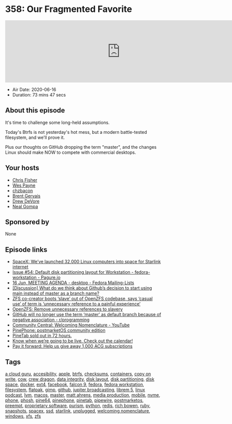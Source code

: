 # 358: Our Fragmented Favorite

<iframe src="https://player.fireside.fm/v2/RUkczH-V+JyrUYmmm?theme=dark" width="740" height="200" frameborder="0" scrolling="no"></iframe>

* Air Date: 2020-06-16
* Duration: 73 mins 47 secs

## About this episode

It's time to challenge some long-held assumptions.

Today's Btrfs is not yesterday's hot mess, but a modern battle-tested filesystem, and we'll prove it.

Plus our thoughts on GitHub dropping the term "master", and the changes Linux should make NOW to compete with commercial desktops.

## Your hosts
* [Chris Fisher](https://linuxunplugged.com/hosts/chrislas)
* [Wes Payne](https://linuxunplugged.com/hosts/wes)
* [chzbacon](https://linuxunplugged.com/hosts/chzbacon)
* [Brent Gervais](https://linuxunplugged.com/guests/brentgervais)
* [Drew DeVore](https://linuxunplugged.com/guests/drewdevore)
* [Neal Gompa](https://linuxunplugged.com/guests/nealgompa)

## Sponsored by

None



## Episode links

  * [SpaceX: We’ve launched 32,000 Linux computers into space for Starlink internet](https://www.zdnet.com/article/spacex-weve-launched-32000-linux-computers-into-space-for-starlink-internet/ "SpaceX: We’ve launched 32,000 Linux computers into space for Starlink internet")
  * [Issue #54: Default disk partitioning layout for Workstation - fedora-workstation - Pagure.io](https://pagure.io/fedora-workstation/issue/54 "Issue #54: Default disk partitioning layout for Workstation - fedora-workstation - Pagure.io")
  * [16 Jun, MEETING AGENDA - desktop - Fedora Mailing-Lists](https://lists.fedoraproject.org/archives/list/desktop@lists.fedoraproject.org/thread/6375WIG53QWL6BXHIPSFNNLA7BZ7PYKW/ "16 Jun, MEETING AGENDA - desktop - Fedora Mailing-Lists")
  * [[Discussion] What do we think about Github’s decision to start using main instead of master as a branch name?](https://www.reddit.com/r/linux/comments/h94oiz/discussion_what_do_package_maintainers_think/ "\[Discussion\] What do we think about Github’s decision to start using main instead of master as a branch name?")
  * [ZFS co-creator boots ‘slave’ out of OpenZFS codebase, says ‘casual use’ of term is ‘unnecessary reference to a painful experience’](https://www.theregister.com/2020/06/12/openzfs_terminology_change/ "ZFS co-creator boots ‘slave’ out of OpenZFS codebase, says ‘casual use’ of term is ‘unnecessary reference to a painful experience’")
  * [OpenZFS: Remove unnecessary references to slavery](https://github.com/openzfs/zfs/pull/10435 "OpenZFS: Remove unnecessary references to slavery")
  * [GitHub will no longer use the term ‘master’ as default branch because of negative association - r/programming](https://old.reddit.com/r/programming/comments/h8w36t/github_will_no_longer_use_the_term_master_as/ "GitHub will no longer use the term ‘master’ as default branch because of negative association - r/programming")
  * [Community Central: Welcoming Nomenclature - YouTube](https://www.youtube.com/watch?v=hZuFeFuazwo&feature=youtu.be "Community Central: Welcoming Nomenclature - YouTube")
  * [PinePhone: postmarketOS community edition](https://postmarketos.org/blog/2020/06/15/pinephone-postmarketos-community-edition/ "PinePhone: postmarketOS community edition")
  * [PineTab sold out in 72 hours.](https://store.pine64.org/?product=pinetab-10-1-linux-tablet-with-detached-backlit-keyboard "PineTab sold out in 72 hours.")
  * [Know when we’re going to be live. Check out the calendar!](https://www.jupiterbroadcasting.com/release-calendar/ "Know when we’re going to be live. Check out the calendar!")
  * [Pay it forward: Help us give away 1,000 ACG subscriptions ](https://info.acloud.guru/resources/pay-it-forward "Pay it forward: Help us give away 1,000 ACG subscriptions
")



## Tags

[a cloud guru](https://linuxunplugged.com/tags/a%20cloud%20guru), [accesibility](https://linuxunplugged.com/tags/accesibility), [apple](https://linuxunplugged.com/tags/apple), [btrfs](https://linuxunplugged.com/tags/btrfs), [checksums](https://linuxunplugged.com/tags/checksums), [containers](https://linuxunplugged.com/tags/containers), [copy on write](https://linuxunplugged.com/tags/copy%20on%20write), [cow](https://linuxunplugged.com/tags/cow), [crew dragon](https://linuxunplugged.com/tags/crew%20dragon), [data integrity](https://linuxunplugged.com/tags/data%20integrity), [disk layout](https://linuxunplugged.com/tags/disk%20layout), [disk partitioning](https://linuxunplugged.com/tags/disk%20partitioning), [disk space](https://linuxunplugged.com/tags/disk%20space), [docker](https://linuxunplugged.com/tags/docker), [ext4](https://linuxunplugged.com/tags/ext4), [facebook](https://linuxunplugged.com/tags/facebook), [falcon 9](https://linuxunplugged.com/tags/falcon%209), [fedora](https://linuxunplugged.com/tags/fedora), [fedora workstation](https://linuxunplugged.com/tags/fedora%20workstation), [filesystem](https://linuxunplugged.com/tags/filesystem), [flatpak](https://linuxunplugged.com/tags/flatpak), [gimp](https://linuxunplugged.com/tags/gimp), [github](https://linuxunplugged.com/tags/github), [jupiter broadcasting](https://linuxunplugged.com/tags/jupiter%20broadcasting), [librem 5](https://linuxunplugged.com/tags/librem%205), [linux podcast](https://linuxunplugged.com/tags/linux%20podcast), [lvm](https://linuxunplugged.com/tags/lvm), [macos](https://linuxunplugged.com/tags/macos), [master](https://linuxunplugged.com/tags/master), [matt ahrens](https://linuxunplugged.com/tags/matt%20ahrens), [media production](https://linuxunplugged.com/tags/media%20production), [mobile](https://linuxunplugged.com/tags/mobile), [nvme](https://linuxunplugged.com/tags/nvme), [phone](https://linuxunplugged.com/tags/phone), [phosh](https://linuxunplugged.com/tags/phosh), [pine64](https://linuxunplugged.com/tags/pine64), [pinephone](https://linuxunplugged.com/tags/pinephone), [pinetab](https://linuxunplugged.com/tags/pinetab), [pipewire](https://linuxunplugged.com/tags/pipewire), [postmarketos](https://linuxunplugged.com/tags/postmarketos), [preempt](https://linuxunplugged.com/tags/preempt), [proprietary software](https://linuxunplugged.com/tags/proprietary%20software), [purism](https://linuxunplugged.com/tags/purism), [python](https://linuxunplugged.com/tags/python), [redis](https://linuxunplugged.com/tags/redis), [rich bowen](https://linuxunplugged.com/tags/rich%20bowen), [ruby](https://linuxunplugged.com/tags/ruby), [snapshots](https://linuxunplugged.com/tags/snapshots), [spacex](https://linuxunplugged.com/tags/spacex), [ssd](https://linuxunplugged.com/tags/ssd), [starlink](https://linuxunplugged.com/tags/starlink), [unplugged](https://linuxunplugged.com/tags/unplugged), [welcoming nomenclature](https://linuxunplugged.com/tags/welcoming%20nomenclature), [windows](https://linuxunplugged.com/tags/windows), [xfs](https://linuxunplugged.com/tags/xfs), [zfs](https://linuxunplugged.com/tags/zfs)